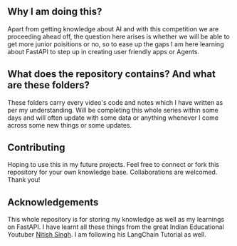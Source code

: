 ## Why I am doing this?

Apart from getting knowledge about AI and with this competition we are proceeding ahead off, the question here arises is whether we will be able to get more junior poisitions or no, so to ease up the gaps I am here learning about FastAPI to step up in creating user friendly apps or Agents.

## What does the repository contains? And what are these folders?

These folders carry every video's code and notes which I have written as per my understanding.
Will be completing this whole series within some days and will often update with some data or anything whenever I come across some new things or some updates.

## Contributing
Hoping to use this in my future projects. Feel free to connect or fork this repository for your own knowledge base. Collaborations are welcomed. Thank you!

## Acknowledgements
This whole repository is for storing my knowledge as well as my learnings on FastAPI. I have learnt all these things from the great Indian Educational Youtuber [Nitish Singh](https://www.youtube.com/watch?v=WJKsPchji0Q&list=PLKnIA16_RmvZ41tjbKB2ZnwchfniNsMuQ).
I am following his LangChain Tutorial as well.
